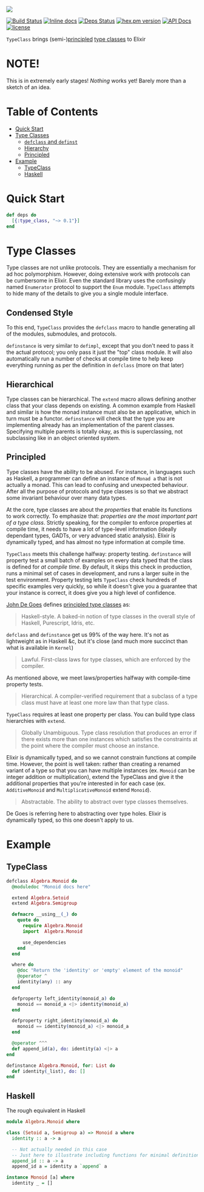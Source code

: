 ![](./brand/logo.png)

[![Build Status](https://travis-ci.org/expede/superclass.svg?branch=master)](https://travis-ci.org/expede/superclass) [![Inline docs](http://inch-ci.org/github/expede/superclass.svg?branch=master)](http://inch-ci.org/github/expede/superclass) [![Deps Status](https://beta.hexfaktor.org/badge/all/github/expede/superclass.svg)](https://beta.hexfaktor.org/github/expede/superclass) [![hex.pm version](https://img.shields.io/hexpm/v/superclass.svg?style=flat)](https://hex.pm/packages/superclass) [![API Docs](https://img.shields.io/badge/api-docs-yellow.svg?style=flat)](http://hexdocs.pm/superclass/) [![license](https://img.shields.io/github/license/mashape/apistatus.svg?maxAge=2592000)](https://github.com/expede/superclass/blob/master/LICENSE)

`TypeClass` brings (semi-)[principled](http://degoes.net/articles/principled-typelasses) [type classes](https://en.wikibooks.org/wiki/Haskell/Classes_and_types) to Elixir

# NOTE!
This is in extremely early stages! _Nothing_ works yet! Barely more than a sketch of an idea.

# Table of Contents

- [Quick Start](#quick-start)
- [Type Classes](#type-classes)
  - [`defclass` and `definst`](#defclass-and-definst)
  - [Hierarchy](#hierarchy)
  - [Principled](#principled)
- [Example](#example)
  - [TypeClass](#TypeClass)
  - [Haskell](#haskell)

# Quick Start

```elixir
def deps do
  [{:type_class, "~> 0.1"}]
end
```

# Type Classes
Type classes are not unlike protocols. They are essentially a mechanism for ad hoc polymorphism. However, doing extensive work with protocols can be cumbersome in Elixir. Even the standard library uses the confusingly named `Enumerator` protocol to support the `Enum` module. `TypeClass` attempts to hide many of the details to give you a single module interface.

## Condensed Style
To this end, `TypeClass` provides the `defclass` macro to handle generating all of the modules, submodules, and protocols.

`definstance` is very similar to `defimpl`, except that you don't need to pass it the actual protocol; you only pass it just the "top" class module. It will also automatically run a number of checks at compile time to help keep everything running as per the definition in `defclass` (more on that later)

## Hierarchical
Type classes can be hierarchical. The `extend` macro allows defining another class that your class depends on existing. A common example from Haskell and similar is how the monad instance must also be an applicative, which in turn must be a functor. `definstance` will check that the type you are implementing already has an implementation of the parent classes. Specifying multiple parents is totally okay, as this is superclassing, not subclassing like in an object oriented system.

## Principled
Type classes have the ability to be abused. For instance, in languages such as Haskell, a programmer can define an instance of `Monad a` that is not actually a monad. This can lead to confusing and unexpected behaviour. After all the purpose of protocols and type classes is so that we abstract some invariant behaviour over many data types.

At the core, type classes are about the _properties_ that enable its functions to work correctly. To emphasize that: _properties are the most important part of a type class_. Strictly speaking, for the compiler to enforce properties at compile time, it needs to have a lot of type-level information (ideally dependant types, GADTs, or very advanced static analysis). Elixir is dynamically typed, and has almost no type information at compile time.

`TypeClass` meets this challenge halfway: property testing. `definstance` will property test a small batch of examples on every data typed that the class is defined for _at compile time_. By default, it skips this check in production, runs a minimal set of cases in development, and runs a larger suite in the test environment. Property testing lets `TypeClass` check hundreds of specific examples very quickly, so while it doesn't give you a guarantee that your instance is correct, it does give you a high level of confidence.

[John De Goes](http://degoes.net) defines [principled type classes](http://degoes.net/articles/principled-typeclasses) as:

> Haskell-style. A baked-in notion of type classes in the overall style of Haskell, Purescript, Idris, etc.

`defclass` and `definstance` get us 99% of the way here. It's not as lightweight as in Haskell &c, but it's close (and much more succinct than what is available in `Kernel`)

> Lawful. First-class laws for type classes, which are enforced by the compiler.

As mentioned above, we meet laws/properties halfway with compile-time property tests.

> Hierarchical. A compiler-verified requirement that a subclass of a type class must have at least one more law than that type class.

`TypeClass` requires at least one property per class. You can build type class hierarchies with `extend`.

> Globally Unambiguous. Type class resolution that produces an error if there exists more than one instances which satisfies the constraints at the point where the compiler must choose an instance.

Elixir is dynamically typed, and so we cannot constrain functions at compile time. However, the point is well taken: rather than creating a renamed variant of a type so that you can have multiple instances (ex. `Monoid` can be integer addition or multiplication), extend the TypeClass and give it the additional properties that you're interested in for each case (ex. `AdditiveMonoid` and `MultiplicativeMonoid` extend `Monoid`).

> Abstractable. The ability to abstract over type classes themselves.

De Goes is referring here to abstracting over type holes. Elixir is dynamically typed, so this one doesn't apply to us.

# Example

## TypeClass

```elixir
defclass Algebra.Monoid do
  @moduledoc "Monoid docs here"

  extend Algebra.Setoid
  extend Algebra.Semigroup

  defmacro __using__(_) do
    quote do
      require Algebra.Monoid
      import  Algebra.Monoid

      use_dependencies
    end
  end

  where do
    @doc "Return the 'identity' or 'empty' element of the monoid"
    @operator ^
    identity(any) :: any
  end

  defproperty left_identity(monoid_a) do
    monoid == monoid_a <|> identity(monoid_a)
  end

  defproperty right_identity(monoid_a) do
    monoid == identity(monoid_a) <|> monoid_a
  end

  @operator ^^^
  def append_id(a), do: identity(a) <|> a
end

definstance Algebra.Monoid, for: List do
  def identity(_list), do: []
end
```

## Haskell

The rough equivalent in Haskell

```haskell
module Algebra.Monoid where

class (Setoid a, Semigroup a) => Monoid a where
  identity :: a -> a

  -- Not actually needed in this case
  -- Just here to illustrate including functions for minimal definitions
  append_id :: a -> a
  append_id a = identity a `append` a

instance Monoid [a] where
  identity _ = []
```
